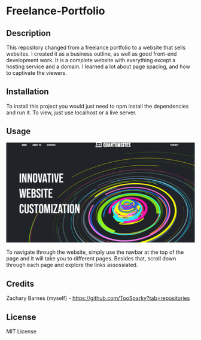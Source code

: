 # Freelance-Portfolio

## Description

This repository changed from a freelance portfolio to a website that sells websites. I created it as a business outline, as well as good front-end development work. It is a complete website with everything except a hosting service and a domain. I learned a lot about page spacing, and how to captivate the viewers. 

## Installation

To install this project you would just need to npm install the dependencies and run it. To view, just use localhost or a live server. 

## Usage

![screenshot of the website homepage](./client/src/assets/quantumSitesScreenshot.png)

To navigate through the website, simply use the navbar at the top of the page and it will take you to different pages. Besides that, scroll down through each page and explore the links assossiated. 

## Credits

Zachary Barnes (myself) - https://github.com/TooSparky?tab=repositories

## License

MIT License
